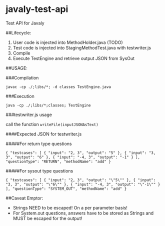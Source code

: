 # javaly-test-api
Test API for Javaly

##Lifecycle:

1. User code is injected into MethodHolder.java (TODO)
2. Test code is injected into StagingMethodTest.java with testwriter.js
3. Compile
4. Execute TestEngine and retrieve output JSON from SysOut

##USAGE:

###Compilation 

`javac -cp ./;libs/*; -d classes TestEngine.java`

###Execution

`java -cp ./;libs/*;classes; TestEngine`

###testwriter.js usage 

call the function 
`writeFile(inputJSONAsText)`

####Expected JSON for testwriter.js

#####For return type questions

`{
  "testcases": [
    {
      "input": "2, 3",
      "output": "5"
    },
    {
      "input": "3, 3",
      "output": "6"
    },
    {
      "input": "-4, 3",
      "output": "-1"
    }
  ],
  "questionType": "RETURN",
  "methodName": "add"
}`

#####For sysout type questions

`{
  "testcases": [
    {
      "input": "2, 3",
      "output": "\"5\""
    },
    {
      "input": "3, 3",
      "output": "\"6\""
    },
    {
      "input": "-4, 3",
      "output": "\"-1\""
    }
  ],
  "questionType": "SYSTEM_OUT",
  "methodName": "add"
}`

##Caveat Emptor:
- Strings NEED to be escaped! On a per parameter basis!
- For System.out questions, answers have to be stored as Strings and MUST be escaped for the output!

